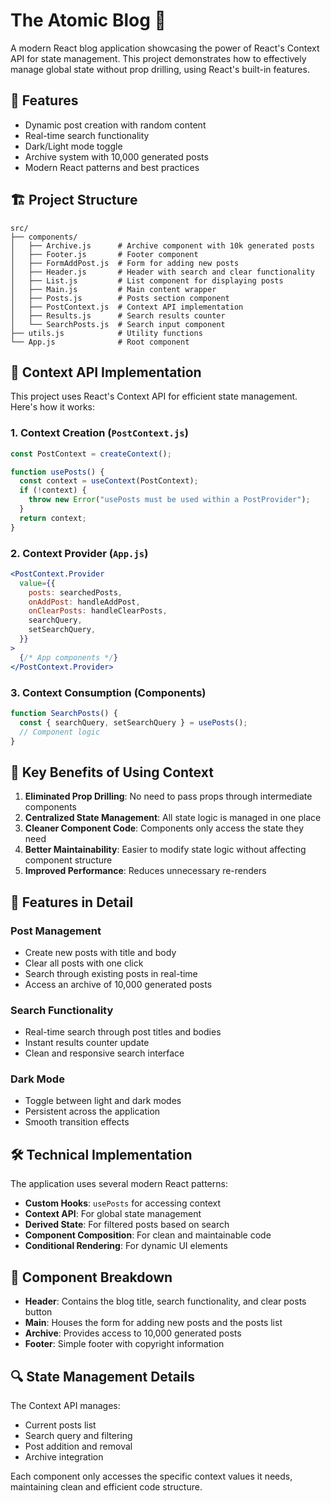 
# The Atomic Blog 🚀

A modern React blog application showcasing the power of React's Context API for state management. This project demonstrates how to effectively manage global state without prop drilling, using React's built-in features.

## 🌟 Features

- Dynamic post creation with random content
- Real-time search functionality
- Dark/Light mode toggle
- Archive system with 10,000 generated posts
- Modern React patterns and best practices

## 🏗️ Project Structure

```
src/
├── components/
│   ├── Archive.js      # Archive component with 10k generated posts
│   ├── Footer.js       # Footer component
│   ├── FormAddPost.js  # Form for adding new posts
│   ├── Header.js       # Header with search and clear functionality
│   ├── List.js         # List component for displaying posts
│   ├── Main.js         # Main content wrapper
│   ├── Posts.js        # Posts section component
│   ├── PostContext.js  # Context API implementation
│   ├── Results.js      # Search results counter
│   └── SearchPosts.js  # Search input component
├── utils.js            # Utility functions
└── App.js              # Root component
```

## 🔄 Context API Implementation

This project uses React's Context API for efficient state management. Here's how it works:

### 1. Context Creation (`PostContext.js`)

```jsx
const PostContext = createContext();

function usePosts() {
  const context = useContext(PostContext);
  if (!context) {
    throw new Error("usePosts must be used within a PostProvider");
  }
  return context;
}
```

### 2. Context Provider (`App.js`)

```jsx
<PostContext.Provider
  value={{
    posts: searchedPosts,
    onAddPost: handleAddPost,
    onClearPosts: handleClearPosts,
    searchQuery,
    setSearchQuery,
  }}
>
  {/* App components */}
</PostContext.Provider>
```

### 3. Context Consumption (Components)

```jsx
function SearchPosts() {
  const { searchQuery, setSearchQuery } = usePosts();
  // Component logic
}
```

## 🎯 Key Benefits of Using Context

1. **Eliminated Prop Drilling**: No need to pass props through intermediate components
2. **Centralized State Management**: All state logic is managed in one place
3. **Cleaner Component Code**: Components only access the state they need
4. **Better Maintainability**: Easier to modify state logic without affecting component structure
5. **Improved Performance**: Reduces unnecessary re-renders

## 🚀 Features in Detail

### Post Management

- Create new posts with title and body
- Clear all posts with one click
- Search through existing posts in real-time
- Access an archive of 10,000 generated posts

### Search Functionality

- Real-time search through post titles and bodies
- Instant results counter update
- Clean and responsive search interface

### Dark Mode

- Toggle between light and dark modes
- Persistent across the application
- Smooth transition effects

## 🛠️ Technical Implementation

The application uses several modern React patterns:

- **Custom Hooks**: `usePosts` for accessing context
- **Context API**: For global state management
- **Derived State**: For filtered posts based on search
- **Component Composition**: For clean and maintainable code
- **Conditional Rendering**: For dynamic UI elements

## 🎨 Component Breakdown

- **Header**: Contains the blog title, search functionality, and clear posts button
- **Main**: Houses the form for adding new posts and the posts list
- **Archive**: Provides access to 10,000 generated posts
- **Footer**: Simple footer with copyright information

## 🔍 State Management Details

The Context API manages:

- Current posts list
- Search query and filtering
- Post addition and removal
- Archive integration

Each component only accesses the specific context values it needs, maintaining clean and efficient code structure.
